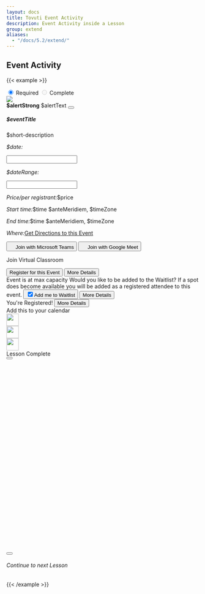 ```yaml
---
layout: docs
title: Tovuti Event Activity
description: Event Activity inside a Lesson
group: extend
aliases:
  - "/docs/5.2/extend/"
---
```




## Event Activity

<!-- markdownlint-disable -->
{{< example >}}
<div class="d-flex flex-wrap align-items-top gap-4 p-3">
  <div class="col-12 col-sm-8  d-flex flex-fill position-relative">
    <div class="position-absolute top-0 translate-middle btn-group gap-2 w-auto" role="group"
      aria-label="Horizontal radio toggle button group justify-content-end"
      style="z-index:10; left: auto; right: -100px;">
      <input type="radio" class="btn-check" name="vbtn-radio1" id="vbtn-radio1" autocomplete="off" checked>
      <label class="btn d-inline-flex align-items-center bg-danger rounded-pill text-light border-0"
        for="vbtn-radio1"><i class="fa fa-circle-xmark me-2"></i>Required</label>
      <input type="radio" class="btn-check" name="vbtn-radio2" id="vbtn-radio2" autocomplete="off" disabled>
      <label class="btn d-inline-flex align-items-center bg-success rounded-pill text-light border-0"
        for="vbtn-radio2"><i class="fa fa-circle-check me-2"></i>Complete</label>
    </div>
    <div class="tov-lessonActivity-event border rounded shadow-sm overflow-hidden">
      <div class="card border border-0">
        <div class="row g-0">
          <div class="tov-lessonActivity-event_coverImgage col-3 border border-0 position-relative">
            <img src="/docs/5.2/assets/img/tovuti/space3.jpg"
              class="border border-0 object-fit-cover img-fluid border-0" style="background-position: center center;">
          </div>
          <div class=" col-12 col-lg-9 flex-fill p-0">
            <div class="alert alert-warning alert-dismissible fade show rounded-0 text-start mb-0" role="alert">
              <strong>$alertStrong</strong> $alertText
              <button type="button" class="btn-close" data-bs-dismiss="alert" aria-label="Close"></button>
            </div>
            <div class="card-body p-0">
              <div class="p-4 text-start">
                <h5 class="card-title" contenteditable="true">$eventTitle<div class="isEditable"></div>
                </h5>
                <p class="position-relative mb-0" contenteditable="true">$short-description<span
                    class="isEditable"></span></p>
              </div>
              <div class="hstack flex-wrap gap-1 p-3 w-100 border-top">
                <div class="d-flex flex-wrap" x-data="{ value: ['11/09/2022'],
                              init() {
                                  let picker = flatpickr(this.$refs.picker, {
                                      dateFormat: 'm/d/Y',
                                      defaultDate: this.value,
                                      onChange: (date, dateString) => {
                                          this.value = dateString.split(' to ')  } })
                                  this.$watch('value', () => picker.setDate(this.value)) }, }">
                  <p class="ps-2 py-2 my-0"><i class="fa fa-calendar me-2"></i><em
                      class="fw-bold fst-normal me-1">$date:</em></p>
                  <input class="border-0 ps-0 w-auto" x-ref="picker" type="text">
                </div>
                <div class="d-flex flex-wrap w-100 justify-content-start" x-data="{ value: ['11/09/2022', ' 11/27/2022'],
                              init() {
                                  let picker = flatpickr(this.$refs.picker, {
                                       mode: 'range',
                                      dateFormat: 'm/d/Y',
                                      defaultDate: this.value,
                                      onChange: (date, dateString) => {
                                          this.value = dateString.split(' to ')  } })
                                  this.$watch('value', () => picker.setDate(this.value)) }, }">
                  <p class="ps-2 py-2 my-0 text-start"><i class="fa fa-calendar me-2"></i><em
                      class="fw-bold fst-normal me-1">$dateRange:</em></p>
                  <input class="border-0 ps-0 w-auto align-item-start" x-ref="picker" type="text">
                </div>
                <p
                  class="d-flex flex-wrap w-100 justify-content-start align-items-center ps-2 py-2 my-0 gap-0 text-start">
                  <i class="fa fa-circle-dollar me-2"></i><em class="fw-bold fst-normal me-1">Price/per
                    registrant:</em>$price</p>
                <p class="ps-2 py-2 my-0 text-start w-100"><i class="fa fa-clock me-2"></i><em
                    class="fw-bold fst-normal me-1 w-100">Start time:</em>$time $anteMeridiem, $timeZone</p>
                <p class="ps-2 py-2 my-0 text-start w-100"><i class="fa fa-alarm-clock me-2"></i><em
                    class="fw-bold fst-normal me-1">End time:</em>$time $anteMeridiem, $timeZone</p>
                <p class="ps-2 py-2 my-0 text-start"><i class="fa fa-map me-2"></i><em
                    class="fw-bold fst-normal me-1">Where:</em><a href="">Get Directions to this Event</a></p>
                <button type="button"
                  class="d-flex flex-wrap justify-content-start align-items-center gap-2 btn btn-link ps-2 py-2 w-100 text-start"><img
                    src="/docs/5.2/assets/img/tovuti/logos/teams.svg"
                    class="object-fit-cover img-fluid text-decoration-none" style="height: 16px;">Join with Microsoft
                  Teams</button>
                <button type="button"
                  class="d-flex flex-wrap justify-content-start align-items-center gap-2 btn btn-link ps-2 py-2 w-100 text-start"><img
                    src="/docs/5.2/assets/img/tovuti/logos/g-meet.svg"
                    class="object-fit-cover img-fluid text-decoration-none" style="height: 16px;">Join with Google
                  Meet</button>
                <p
                  class="d-flex flex-wrap justify-content-start align-items-center gap-2 btn btn-link ps-2 py-2 w-100 text-start text-decoration-none">
                  <i class="fa fa-circle-video"></i><span class="text-decoration-underline">Join Virtual
                    Classroom</span></p>
              </div>
              <div
                class="hstack bg-light flex-wrap gap-3 p-3 w-100 border-top align-items-bottom justify-content-between h-100">
                <button type="button"
                  class="btn btn-link  text-decoration-none d-flex gap-2 justify-content-center align-items-center"><i
                    class="fa fa-right-to-bracket"></i>Register for this Event</button>
                <button type="button"
                  class="btn btn-brand-white border text-black text-decoration-none d-flex gap-2 justify-content-center align-items-center ps-2"><i
                    class="fa fa-arrow-right"></i>More Details</button>
              </div>
              <div
                class="hstack bg-light flex-wrap gap-3 p-3 w-100 border-top align-items-bottom justify-content-between h-100">
                <span
                  class="bg-danger bg-opacity-10 p-2 rounded text-danger text-decoration-none d-flex gap-2 justify-content-center align-items-center"><i
                    class="fa fa-circle-xmark"></i>Event is at max capacity</span>
                <span class="text-start">Would you like to be added to the Waitlist? If a spot does become available you
                  will be added as a registered attendee to this event.</span>
                <button type="button"
                  class="btn bg-warning border border-warning bg-opacity-10 text-black text-decoration-none d-flex gap-2 justify-content-center align-items-center ps-2"><input
                    class="form-check-input m-0 p-22" type="checkbox" value="" id="flexCheckChecked" checked><label
                    class="form-check-label" for="flexCheckChecked">Add me to Waitlist</label></button>
                <button type="button"
                  class="btn btn-brand-white border text-black text-decoration-none d-flex gap-2 justify-content-center align-items-center ps-2"><i
                    class="fa fa-arrow-right"></i>More Details</button>
              </div>
              <div
                class="hstack bg-success flex-wrap gap-3 p-3 w-100 border-top align-items-bottom justify-content-between h-100 ps-4">
                <span
                  class="text-decoration-none d-flex gap-2 ps-1 text-light justify-content-center align-items-center "><i
                    class="fa-solid fa-check"></i>You're Registered!</span>
                <button type="button"
                  class="btn btn-light text-black text-decoration-none d-flex gap-2 justify-content-center align-items-center ps-2"><i
                    class="fa fa-arrow-right"></i>More Details</button>
              </div>
              <div class="hstack flex-wrap gap-1 p-2 w-100 border-top justify-content-evenly text-center"><span
                  class="calContainer w-100 mb-2">Add this to your calendar</span>
                <div class="hstack flex-wrap w-100 gap-2 justify-content-center text-center"><a
                    href="#" data-type="google"><img src="/docs/5.2/assets/img/tovuti/calendar/calendar_google.svg"
                      class="w-auto" style="height:32px;" data-type="google"></a>
                  <div class="vr"></div><a href="#" data-type="ics"><img
                      src="/docs/5.2/assets/img/tovuti/calendar/calendar_iCloud.svg" class="w-auto"
                      style="height:32px;"></a>
                  <div class="vr"></div><a href="#" data-type="yahoo"><img
                      src="/docs/5.2/assets/img/tovuti/calendar/calendar_yahoo.svg" class="w-auto"
                      style="height:32px;"></a>
                </div>
              </div>
            </div>
          </div>
        </div>
      </div>
    </div>
  </div>
  <div class="d-flex flex-fill w-auto h-auto">
    <div class="d-flex flex-fill bg-light flex-column p-0 border rounded shadow-sm">
      <div class="d-flex align-items-center justify-content-center gap-2 p-3 border-bottom text-success">
        <i class="fa-solid fa-circle-check"></i><span>Lesson Complete</span>
      </div>
      <div class="d-flex  align-items-center justify-content-center p-3 gap-3">
        <button type="button" class="btn btn-success w-md-auto"><i class="fa-solid fa-circle-check"></i></button>
        <div class="next-lesson-cover rounded"
          style="background-image: url(/docs/5.2/assets/img/tovuti/pricing-modifiers/img/illustration.jpg); min-width:140px; min-height:140px; max-width: 100%; max-height: 100%; width: 100%; height:auto; aspect-ratio: 1 / 1; background-position: 50% 50%; background-size: cover;">
        </div>
        <button type="button" class="btn btn-dark w-md-auto"><i class="fa-solid fa-unlock"></i></button>
      </div>
      <div class="d-flex align-items-center justify-content-center p-3 border-top gap-2 h-auto">
        <a class="d-flex align-items-center justify-content-center gap-2 text-decoration-none"><i
            class="fa-solid fa-forward"></i>
          <h6 class="my-0 fw-normal">Continue to next Lesson</h6>
        </a>
      </div>
    </div>
  </div>
</div>
{{< /example >}}


<!-- markdownlint-restore -->
